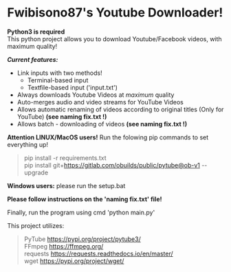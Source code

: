 # Fwibisono87's Youtube Downloader!
**Python3 is required**  
This python project allows you to download Youtube/Facebook videos, with maximum quality!

***Current features:***
* Link inputs with two methods!
  * Terminal-based input  
  * Textfile-based input ('input.txt')
* Always downloads Youtube Videos at _maximum_ quality
* Auto-merges audio and video streams for YouTube Videos
* Allows automatic renaming of videos according to original titles (Only for YouTube) __(see naming fix.txt !)__  
* Allows batch - downloading of videos __(see naming fix.txt !)__  


**Attention LINUX/MacOS users!**
Run the folowing pip commands to set everything up!
>pip install -r requirements.txt  
>pip install git+https://gitlab.com/obuilds/public/pytube@ob-v1 --upgrade

**Windows users:** 
please run the setup.bat

**Please follow instructions on the 'naming fix.txt' file!**

Finally, run the program using cmd 'python main.py'

This project utilizes:
>PyTube    https://pypi.org/project/pytube3/   
>FFmpeg    https://ffmpeg.org/   
>requests  https://requests.readthedocs.io/en/master/   
>wget      https://pypi.org/project/wget/   
